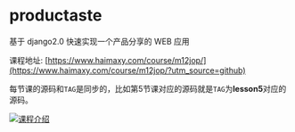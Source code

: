 # productaste
基于 django2.0 快速实现一个产品分享的 WEB 应用

课程地址: [https://www.haimaxy.com/course/m12jop/](https://www.haimaxy.com/course/m12jop/?utm_source=github)

每节课的源码和`TAG`是同步的，比如第5节课对应的源码就是`TAG`为**lesson5**对应的源码。

[![课程介绍](http://sdn.haimaxy.com/images/2018/4/16/2966b369bdfd4490a0b11f9ff65dbdcf.png)](https://www.haimaxy.com/course/m12jop/?utm_source=github)
